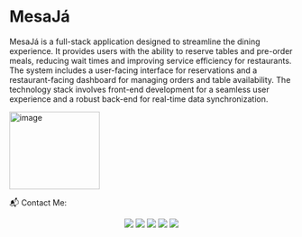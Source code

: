 # MesaJá

MesaJá is a full-stack application designed to streamline the dining experience. It provides users with the ability to reserve tables and pre-order meals, reducing wait times and improving service efficiency for restaurants. The system includes a user-facing interface for reservations and a restaurant-facing dashboard for managing orders and table availability. The technology stack involves front-end development for a seamless user experience and a robust back-end for real-time data synchronization.

<img width="160" height="138" alt="image" src="https://github.com/user-attachments/assets/181f0dfe-e063-4ab5-bd97-18fa28ab7c85" />

📬 Contact Me:

<div align="center"> <a href="https://www.linkedin.com/in/nunes-andrade" target="_blank"><img src="https://img.shields.io/badge/-LinkedIn-%230077B5?style=for-the-badge&logo=linkedin&logoColor=white"></a> <a href="https://instagram.com/jp_nunes.andrade" target="_blank"><img src="https://img.shields.io/badge/-Instagram-%23E4405F?style=for-the-badge&logo=instagram&logoColor=white"></a> <a href="mailto:jpnunesandrade26@gmail.com"><img src="https://img.shields.io/badge/-Gmail-%23333?style=for-the-badge&logo=gmail&logoColor=white"></a> <a href="https://api.whatsapp.com/send?phone=5519995837955" target="_blank"><img src="https://img.shields.io/badge/WhatsApp-25D366?style=for-the-badge&logo=whatsapp&logoColor=white"></a> <a href="https://www.alura.com.br/indica-dev/jpnunesandrade26" target="_blank"><img src="https://img.shields.io/badge/Alura-0077B5?style=for-the-badge&logo=alura&logoColor=white"></a> </div>
